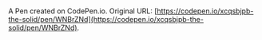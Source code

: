 # 

A Pen created on CodePen.io. Original URL: [https://codepen.io/xcqsbjpb-the-solid/pen/WNBrZNd](https://codepen.io/xcqsbjpb-the-solid/pen/WNBrZNd).

